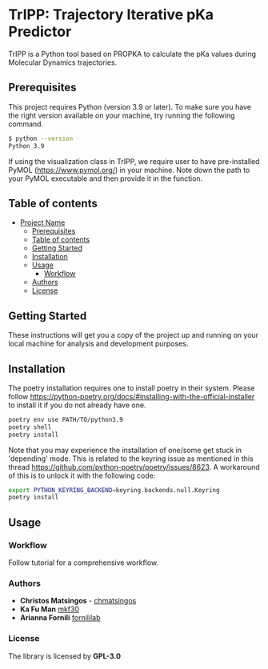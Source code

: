 # TrIPP: Trajectory Iterative pKa Predictor


TrIPP is a Python tool based on PROPKA to calculate the pKa values during Molecular Dynamics trajectories. 

## Prerequisites

This project requires Python (version 3.9 or later). To make sure you have the right version available on your machine, try running the following command. 

```sh
$ python --version
Python 3.9
```

If using the visualization class in TrIPP, we require user to have pre-installed PyMOL (https://www.pymol.org/) in your machine.
Note down the path to your PyMOL executable and then provide it in the function.

## Table of contents

- [Project Name](#project-name)
  - [Prerequisites](#prerequisites)
  - [Table of contents](#table-of-contents)
  - [Getting Started](#getting-started)
  - [Installation](#installation)
  - [Usage](#usage)
    - [Workflow](#workflow)
  - [Authors](#authors)
  - [License](#license)

## Getting Started

These instructions will get you a copy of the project up and running on your local machine for analysis and development purposes. 

## Installation
The poetry installation requires one to install poetry in their system.
Please follow https://python-poetry.org/docs/#installing-with-the-official-installer to install it if you do not already have one.
```sh
poetry env use PATH/TO/python3.9
poetry shell
poetry install 
```

Note that you may experience the installation of one/some get stuck in 'depending' mode.
This is related to the keyring issue as mentioned in this thread https://github.com/python-poetry/poetry/issues/8623.
A workaround of this is to unlock it with the following code:
```sh
export PYTHON_KEYRING_BACKEND=keyring.backends.null.Keyring
poetry install
```

## Usage 

### Workflow

Follow tutorial for a comprehensive workflow.


### Authors

* **Christos Matsingos** - [chmatsingos](https://github.com/chmatsingos)
* **Ka Fu Man** [mkf30](https://github.com/mkf30)
* **Arianna Fornili** [fornililab](https://github.com/fornililab)

### License

The library is licensed by **GPL-3.0**

